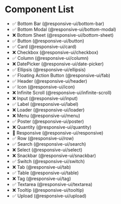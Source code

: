 # Component List

- ✅ Bottom Bar (@responsive-ui/bottom-bar)
- ✅ Bottom Modal (@responsive-ui/bottom-modal)
- ❌ Bottom Sheet (@responsive-ui/bottom-sheet)
- ✅ Button (@responsive-ui/button)
- ✅ Card (@responsive-ui/card)
- ❌ Checkbox (@responsive-ui/checkbox)
- ✅ Column (@responsive-ui/column)
- ❌ DatePicker (@responsive-ui/date-picker)
- ✅ Ellipsis (@responsive-ui/ellipsis)
- ✅ Floating Action Button (@responsive-ui/fab)
- ✅ Header (@responsive-ui/header)
- ✅ Icon (@responsive-ui/icon)
- ❌ Infinite Scroll (@responsive-ui/infinite-scroll)
- ❌ Input (@responsive-ui/input)
- ✅ Label (@responsive-ui/label)
- ❌ Loader (@responsive-ui/loader)
- ❌ Menu (@responsive-ui/menu)
- ✅ Poster (@responsive-ui/poster)
- ❌ Quantity (@responsive-ui/quantity)
- 🚧 Responsive (@responsive-ui/responsive)
- ✅ Row (@responsive-ui/row)
- ✅ Search (@responsive-ui/search)
- ❌ Select (@responsive-ui/select)
- ❌ Snackbar (@responsive-ui/snackbar)
- ✅ Switch (@responsive-ui/switch)
- ❌ Tab (@responsive-ui/tab)
- ✅ Table (@responsive-ui/table)
- ❌ Tag (@responsive-ui/tag)
- ✅ Textarea (@responsive-ui/textarea)
- ❌ Tooltip (@responsive-ui/tooltip)
- ✅ Upload (@responsive-ui/upload)
